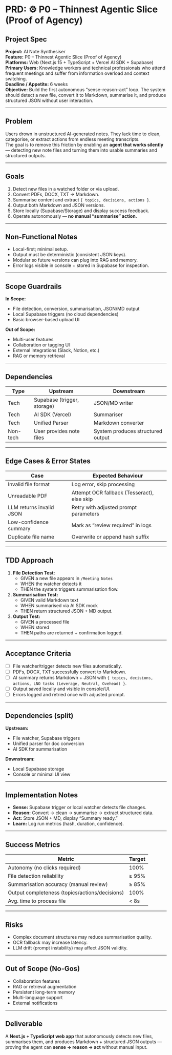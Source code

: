 # PRD: ⚙️ P0 – Thinnest Agentic Slice (Proof of Agency)

## Project Spec
**Project:** AI Note Synthesiser  
**Feature:** P0 – Thinnest Agentic Slice (Proof of Agency)  
**Platforms:** Web (Next.js 15 + TypeScript + Vercel AI SDK + Supabase)  
**Primary Users:** Knowledge workers and technical professionals who attend frequent meetings and suffer from information overload and context switching.  
**Deadline / Appetite:** 6 weeks  
**Objective:** Build the first autonomous “sense–reason–act” loop. The system should detect a new file, convert it to Markdown, summarise it, and produce structured JSON without user interaction.

---

## Problem
Users drown in unstructured AI-generated notes. They lack time to clean, categorise, or extract actions from endless meeting transcripts.  
The goal is to remove this friction by enabling an **agent that works silently** — detecting new note files and turning them into usable summaries and structured outputs.

---

## Goals
1. Detect new files in a watched folder or via upload.  
2. Convert PDFs, DOCX, TXT → Markdown.  
3. Summarise content and extract `{ topics, decisions, actions }`.  
4. Output both Markdown and JSON versions.  
5. Store locally (Supabase/Storage) and display success feedback.  
6. Operate autonomously — **no manual “summarise” action.**

---

## Non-Functional Notes
- Local-first; minimal setup.  
- Output must be deterministic (consistent JSON keys).  
- Modular so future versions can plug into RAG and memory.  
- Error logs visible in console + stored in Supabase for inspection.  

---

## Scope Guardrails
**In Scope:**  
- File detection, conversion, summarisation, JSON/MD output  
- Local Supabase triggers (no cloud dependencies)  
- Basic browser-based upload UI  

**Out of Scope:**  
- Multi-user features  
- Collaboration or tagging UI  
- External integrations (Slack, Notion, etc.)  
- RAG or memory retrieval  

---

## Dependencies
| Type | Upstream | Downstream |
|------|-----------|------------|
| Tech | Supabase (trigger, storage) | JSON/MD writer |
| Tech | AI SDK (Vercel) | Summariser |
| Tech | Unified Parser | Markdown converter |
| Non-tech | User provides note files | System produces structured output |

---

## Edge Cases & Error States
| Case | Expected Behaviour |
|------|--------------------|
| Invalid file format | Log error, skip processing |
| Unreadable PDF | Attempt OCR fallback (Tesseract), else skip |
| LLM returns invalid JSON | Retry with adjusted prompt parameters |
| Low-confidence summary | Mark as “review required” in logs |
| Duplicate file name | Overwrite or append hash suffix |

---

## TDD Approach
1. **File Detection Test:**  
   - GIVEN a new file appears in `/Meeting Notes`  
   - WHEN the watcher detects it  
   - THEN the system triggers summarisation flow.  
2. **Summarisation Test:**  
   - GIVEN valid Markdown text  
   - WHEN summarised via AI SDK mock  
   - THEN return structured JSON + MD output.  
3. **Output Test:**  
   - GIVEN a processed file  
   - WHEN stored  
   - THEN paths are returned + confirmation logged.

---

## Acceptance Criteria
- [ ] File watcher/trigger detects new files automatically.  
- [ ] PDFs, DOCX, TXT successfully convert to Markdown.  
- [ ] AI summary returns Markdown + JSON with `{ topics, decisions, actions, LNO tasks (Leverage, Neutral, Ovehead) }`.  
- [ ] Output saved locally and visible in console/UI.  
- [ ] Errors logged and retried once with adjusted prompt.

---

## Dependencies (split)
**Upstream:**  
- File watcher, Supabase triggers  
- Unified parser for doc conversion  
- AI SDK for summarisation  

**Downstream:**  
- Local Supabase storage  
- Console or minimal UI view  

---

## Implementation Notes
- **Sense:** Supabase trigger or local watcher detects file changes.  
- **Reason:** Convert → clean → summarise → extract structured data.  
- **Act:** Store JSON + MD, display “Summary ready.”  
- **Learn:** Log run metrics (hash, duration, confidence).  

---

## Success Metrics
| Metric | Target |
|--------|---------|
| Autonomy (no clicks required) | 100% |
| File detection reliability | ≥ 95% |
| Summarisation accuracy (manual review) | ≥ 85% |
| Output completeness (topics/actions/decisions) | 100% |
| Avg. time to process file | < 8s |

---

## Risks
- Complex document structures may reduce summarisation quality.  
- OCR fallback may increase latency.  
- LLM drift (prompt instability) may affect JSON validity.

---

## Out of Scope (No-Gos)
- Collaboration features  
- RAG or retrieval augmentation  
- Persistent long-term memory  
- Multi-language support  
- External notifications  

---

## Deliverable
A **Next.js + TypeScript web app** that autonomously detects new files, summarises them, and produces Markdown + structured JSON outputs — proving the agent can **sense → reason → act** without manual input.

